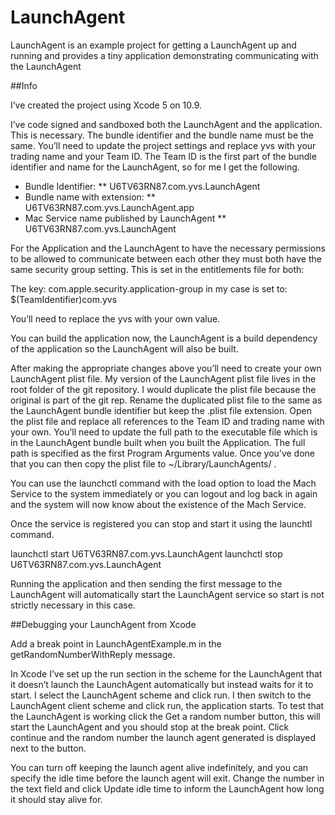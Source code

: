 # LaunchAgent

LaunchAgent is an example project for getting a LaunchAgent up and running and provides a tiny application demonstrating communicating with the LaunchAgent

##Info

I’ve created the project using Xcode 5 on 10.9.

I’ve code signed and sandboxed both the LaunchAgent and the application. This is necessary. The bundle identifier and the bundle name must be the same. You’ll need to update the project settings and replace yvs with your trading name and your Team ID. The Team ID is the first part of the bundle identifier and name for the LaunchAgent, so for me I get the following.

* Bundle Identifier:
** U6TV63RN87.com.yvs.LaunchAgent
* Bundle name with extension:
** U6TV63RN87.com.yvs.LaunchAgent.app
* Mac Service name published by LaunchAgent
** U6TV63RN87.com.yvs.LaunchAgent

For the Application and the LaunchAgent to have the necessary permissions to be allowed to communicate between each other they must both have the same security group setting. This is set in the entitlements file for both:

The key: com.apple.security.application-group in my case is set to:
$(TeamIdentifier)com.yvs

You’ll need to replace the yvs with your own value.

You can build the application now, the LaunchAgent is a build dependency of the application so the LaunchAgent will also be built.

After making the appropriate changes above you’ll need to create your own LaunchAgent plist file. My version of the LaunchAgent plist file lives in the root folder of the git repository. I would duplicate the plist file because the original is part of the git rep. Rename the duplicated plist file to the same as the LaunchAgent bundle identifier but keep the .plist file extension. Open the plist file and replace all references to the Team ID and trading name with your own. You’ll need to update the full path to the executable file which is in the LaunchAgent bundle built when you built the Application. The full path is specified as the first Program Arguments value. Once you’ve done that you can then copy the plist file to ~/Library/LaunchAgents/ .

You can use the launchctl command with the load option to load the Mach Service to the system immediately or you can logout and log back in again and the system will now know about the existence of the Mach Service.

Once the service is registered you can stop and start it using the launchtl command.

launchctl start U6TV63RN87.com.yvs.LaunchAgent
launchctl stop U6TV63RN87.com.yvs.LaunchAgent

Running the application and then sending the first message to the LaunchAgent will automatically start the LaunchAgent service so start is not strictly necessary in this case.

##Debugging your LaunchAgent from Xcode

Add a break point in LaunchAgentExample.m in the getRandomNumberWithReply message.

In Xcode I’ve set up the run section in the scheme for the LaunchAgent that it doesn’t launch the LaunchAgent automatically but instead waits for it to start. I select the LaunchAgent scheme and click run. I then switch to the LaunchAgent client scheme and click run, the application starts. To test that the LaunchAgent is working click the Get a random number button, this will start the LaunchAgent and you should stop at the break point. Click continue and the random number the launch agent generated is displayed next to the button.

You can turn off keeping the launch agent alive indefinitely, and you can specify the idle time before the launch agent will exit. Change the number in the text field and click Update idle time to inform the LaunchAgent how long it should stay alive for.


